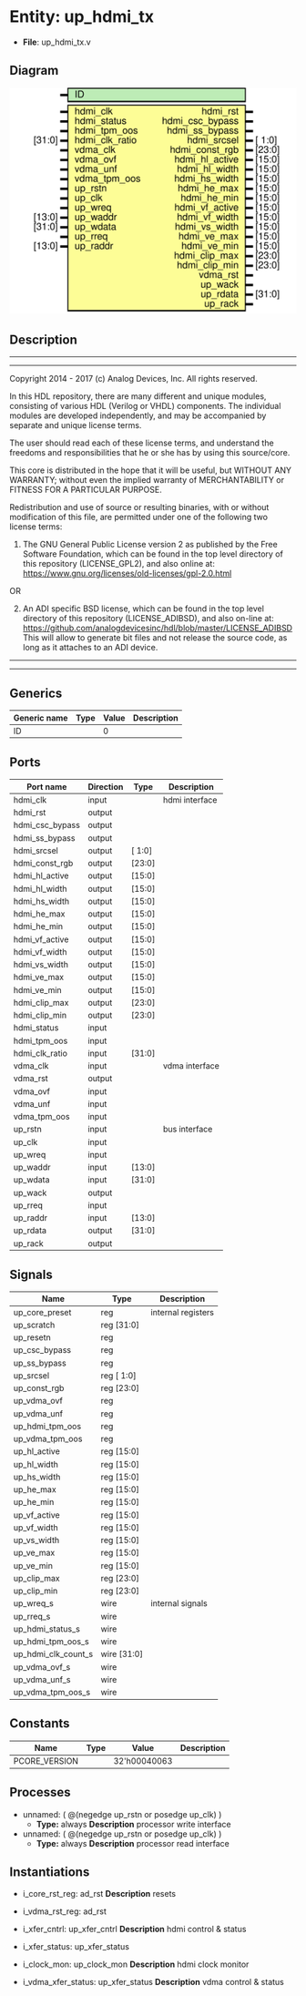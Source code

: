 # Entity: up_hdmi_tx

- **File**: up_hdmi_tx.v
## Diagram

![Diagram](up_hdmi_tx.svg "Diagram")
## Description

 ***************************************************************************
 ***************************************************************************
 Copyright 2014 - 2017 (c) Analog Devices, Inc. All rights reserved.

 In this HDL repository, there are many different and unique modules, consisting
 of various HDL (Verilog or VHDL) components. The individual modules are
 developed independently, and may be accompanied by separate and unique license
 terms.

 The user should read each of these license terms, and understand the
 freedoms and responsibilities that he or she has by using this source/core.

 This core is distributed in the hope that it will be useful, but WITHOUT ANY
 WARRANTY; without even the implied warranty of MERCHANTABILITY or FITNESS FOR
 A PARTICULAR PURPOSE.

 Redistribution and use of source or resulting binaries, with or without modification
 of this file, are permitted under one of the following two license terms:

   1. The GNU General Public License version 2 as published by the
      Free Software Foundation, which can be found in the top level directory
      of this repository (LICENSE_GPL2), and also online at:
      <https://www.gnu.org/licenses/old-licenses/gpl-2.0.html>

 OR

   2. An ADI specific BSD license, which can be found in the top level directory
      of this repository (LICENSE_ADIBSD), and also on-line at:
      https://github.com/analogdevicesinc/hdl/blob/master/LICENSE_ADIBSD
      This will allow to generate bit files and not release the source code,
      as long as it attaches to an ADI device.

 ***************************************************************************
 ***************************************************************************

## Generics

| Generic name | Type | Value | Description |
| ------------ | ---- | ----- | ----------- |
| ID           |      | 0     |             |
## Ports

| Port name       | Direction | Type   | Description     |
| --------------- | --------- | ------ | --------------- |
| hdmi_clk        | input     |        |  hdmi interface |
| hdmi_rst        | output    |        |                 |
| hdmi_csc_bypass | output    |        |                 |
| hdmi_ss_bypass  | output    |        |                 |
| hdmi_srcsel     | output    | [ 1:0] |                 |
| hdmi_const_rgb  | output    | [23:0] |                 |
| hdmi_hl_active  | output    | [15:0] |                 |
| hdmi_hl_width   | output    | [15:0] |                 |
| hdmi_hs_width   | output    | [15:0] |                 |
| hdmi_he_max     | output    | [15:0] |                 |
| hdmi_he_min     | output    | [15:0] |                 |
| hdmi_vf_active  | output    | [15:0] |                 |
| hdmi_vf_width   | output    | [15:0] |                 |
| hdmi_vs_width   | output    | [15:0] |                 |
| hdmi_ve_max     | output    | [15:0] |                 |
| hdmi_ve_min     | output    | [15:0] |                 |
| hdmi_clip_max   | output    | [23:0] |                 |
| hdmi_clip_min   | output    | [23:0] |                 |
| hdmi_status     | input     |        |                 |
| hdmi_tpm_oos    | input     |        |                 |
| hdmi_clk_ratio  | input     | [31:0] |                 |
| vdma_clk        | input     |        |  vdma interface |
| vdma_rst        | output    |        |                 |
| vdma_ovf        | input     |        |                 |
| vdma_unf        | input     |        |                 |
| vdma_tpm_oos    | input     |        |                 |
| up_rstn         | input     |        |  bus interface  |
| up_clk          | input     |        |                 |
| up_wreq         | input     |        |                 |
| up_waddr        | input     | [13:0] |                 |
| up_wdata        | input     | [31:0] |                 |
| up_wack         | output    |        |                 |
| up_rreq         | input     |        |                 |
| up_raddr        | input     | [13:0] |                 |
| up_rdata        | output    | [31:0] |                 |
| up_rack         | output    |        |                 |
## Signals

| Name                | Type           | Description          |
| ------------------- | -------------- | -------------------- |
| up_core_preset      | reg            |  internal registers  |
| up_scratch          | reg     [31:0] |                      |
| up_resetn           | reg            |                      |
| up_csc_bypass       | reg            |                      |
| up_ss_bypass        | reg            |                      |
| up_srcsel           | reg     [ 1:0] |                      |
| up_const_rgb        | reg     [23:0] |                      |
| up_vdma_ovf         | reg            |                      |
| up_vdma_unf         | reg            |                      |
| up_hdmi_tpm_oos     | reg            |                      |
| up_vdma_tpm_oos     | reg            |                      |
| up_hl_active        | reg     [15:0] |                      |
| up_hl_width         | reg     [15:0] |                      |
| up_hs_width         | reg     [15:0] |                      |
| up_he_max           | reg     [15:0] |                      |
| up_he_min           | reg     [15:0] |                      |
| up_vf_active        | reg     [15:0] |                      |
| up_vf_width         | reg     [15:0] |                      |
| up_vs_width         | reg     [15:0] |                      |
| up_ve_max           | reg     [15:0] |                      |
| up_ve_min           | reg     [15:0] |                      |
| up_clip_max         | reg     [23:0] |                      |
| up_clip_min         | reg     [23:0] |                      |
| up_wreq_s           | wire           |  internal signals    |
| up_rreq_s           | wire           |                      |
| up_hdmi_status_s    | wire           |                      |
| up_hdmi_tpm_oos_s   | wire           |                      |
| up_hdmi_clk_count_s | wire [31:0]    |                      |
| up_vdma_ovf_s       | wire           |                      |
| up_vdma_unf_s       | wire           |                      |
| up_vdma_tpm_oos_s   | wire           |                      |
## Constants

| Name          | Type | Value        | Description |
| ------------- | ---- | ------------ | ----------- |
| PCORE_VERSION |      | 32'h00040063 |             |
## Processes
- unnamed: ( @(negedge up_rstn or posedge up_clk) )
  - **Type:** always
**Description**
 processor write interface 
- unnamed: ( @(negedge up_rstn or posedge up_clk) )
  - **Type:** always
**Description**
 processor read interface 
## Instantiations

- i_core_rst_reg: ad_rst
**Description**
 resets

- i_vdma_rst_reg: ad_rst
- i_xfer_cntrl: up_xfer_cntrl
**Description**
 hdmi control & status

- i_xfer_status: up_xfer_status
- i_clock_mon: up_clock_mon
**Description**
 hdmi clock monitor

- i_vdma_xfer_status: up_xfer_status
**Description**
 vdma control & status

